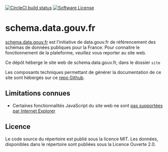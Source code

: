 [![CircleCI build status](https://img.shields.io/circleci/project/github/etalab/schema.data.gouv.fr.svg?style=flat-square)](https://circleci.com/gh/etalab/schema.data.gouv.fr)
[![Software License](https://img.shields.io/badge/Licence-MIT%2C%20Licence%20Ouverte-orange.svg?style=flat-square)](https://github.com/etalab/schema.data.gouv.fr/blob/master/LICENSE.md)

# schema.data.gouv.fr

[schema.data.gouv.fr](https://schema.data.gouv.fr) est l’initiative de data.gouv.fr de référencement des schémas de données publiques pour la France. Pour connaitre le fonctionnement de la plateforme, veuillez vous reporter au site web.

Ce dépôt héberge le site web de schema.data.gouv.fr, dans le dossier `site`

Les composants techniques permettant de générer la documentation de ce site sont hébergés sur ce [repo Github](https://github.com/etalab/dag_schema_data_gouv_fr).

## Limitations connues
- Certaines fonctionnalités JavaScript du site web ne sont [pas supportées par Internet Explorer](https://github.com/etalab/schema.data.gouv.fr/pull/102#issuecomment-624131955)

## Licence
Le code source du répertoire est publié sous la licence MIT. Les données, disponibles dans le répertoire sont publiées sous la Licence Ouverte 2.0.

